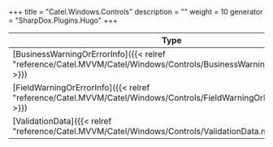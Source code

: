 

+++
title = "Catel.Windows.Controls" 
description = ""
weight = 10
generator = "SharpDox.Plugins.Hugo"
+++

Type|Description
---|---
[BusinessWarningOrErrorInfo]({{&lt; relref "reference/Catel.MVVM/Catel/Windows/Controls/BusinessWarningOrErrorInfo.md" &gt;}})| 
[FieldWarningOrErrorInfo]({{&lt; relref "reference/Catel.MVVM/Catel/Windows/Controls/FieldWarningOrErrorInfo.md" &gt;}})| 
[ValidationData]({{&lt; relref "reference/Catel.MVVM/Catel/Windows/Controls/ValidationData.md" &gt;}})| 


